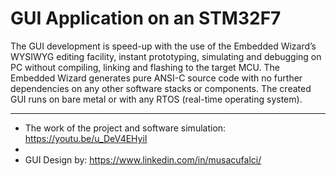 # GUI Application on an STM32F7

The GUI development is speed-up with the use of the Embedded Wizard’s WYSIWYG editing facility, instant prototyping, simulating and debugging on PC without compiling, linking and flashing to the target MCU. The Embedded Wizard generates pure ANSI-C source code with no further dependencies on any other software stacks or components. The created GUI runs on bare metal or with any RTOS (real-time operating system).

_______________________________________________________________________________________________________________________________________________________________________

- The work of the project and software simulation:  https://youtu.be/u_DeV4EHyiI
- 
- GUI Design by: https://www.linkedin.com/in/musacufalci/

